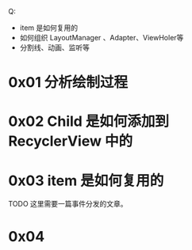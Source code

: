 Q:
* item 是如何复用的
* 如何组织 LayoutManager 、Adapter、ViewHoler等
* 分割线、动画、监听等

# 0x01 分析绘制过程
    
# 0x02 Child 是如何添加到 RecyclerView 中的

# 0x03 item 是如何复用的
TODO
这里需要一篇事件分发的文章。

# 0x04 